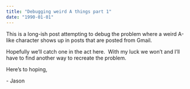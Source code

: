 ```yaml
---
title: "Debugging weird A things part 1"
date: "1990-01-01"
---
```


<div class="content">
<p>This is a long-ish post attempting to debug the problem where a weird A-like
character shows up in posts that are posted from Gmail.</p>
<p>Hopefully we’ll catch one in the act here.  With my luck we won’t and I’ll
have to find another way to recreate the problem.</p>
<p>Here’s to hoping,</p>
<p>- Jason</p>
</div>
